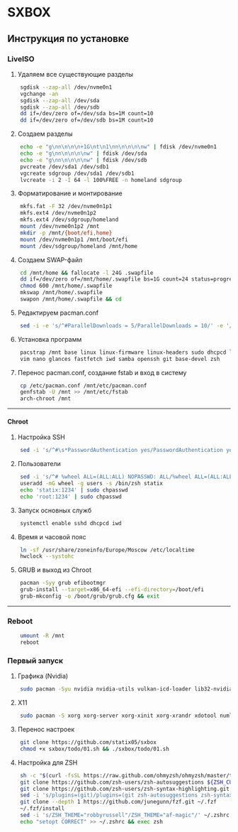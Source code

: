 # SXBOX

## Инструкция по установке
### LiveISO
1. Удаляем все существующие разделы
```bash
    sgdisk --zap-all /dev/nvme0n1
    vgchange -an
    sgdisk --zap-all /dev/sda
    sgdisk --zap-all /dev/sdb
    dd if=/dev/zero of=/dev/sda bs=1M count=10
    dd if=/dev/zero of=/dev/sdb bs=1M count=10
```
2. Создаем разделы
```bash
    echo -e "g\nn\n\n\n+1G\nt\n1\nn\n\n\n\nw" | fdisk /dev/nvme0n1
    echo -e "g\nn\n\n\n\nw" | fdisk /dev/sda
    echo -e "g\nn\n\n\n\nw" | fdisk /dev/sdb
    pvcreate /dev/sda1 /dev/sdb1
    vgcreate sdgroup /dev/sda1 /dev/sdb1
    lvcreate -i 2 -I 64 -l 100%FREE -n homeland sdgroup
```
3. Форматирование и монтирование
```bash
    mkfs.fat -F 32 /dev/nvme0n1p1
    mkfs.ext4 /dev/nvme0n1p2
    mkfs.ext4 /dev/sdgroup/homeland
    mount /dev/nvme0n1p2 /mnt
    mkdir -p /mnt/{boot/efi,home}
    mount /dev/nvme0n1p1 /mnt/boot/efi
    mount /dev/sdgroup/homeland /mnt/home
```
4. Создаем SWAP-файл
```bash
    cd /mnt/home && fallocate -l 24G .swapfile
    dd if=/dev/zero of=/mnt/home/.swapfile bs=1G count=24 status=progress
    chmod 600 /mnt/home/.swapfile
    mkswap /mnt/home/.swapfile
    swapon /mnt/home/.swapfile && cd
```
5. Редактируем pacman.conf
```bash
    sed -i -e 's/^#ParallelDownloads = 5/ParallelDownloads = 10/' -e '/^#\[multilib\]/{N;s/#\[multilib\]\n#/[multilib]\n/}' /etc/pacman.conf
```
6. Установка программ
```bash
    pacstrap /mnt base linux linux-firmware linux-headers sudo dhcpcd lvm2 \
    vim nano glances fastfetch iwd samba openssh git base-devel zsh
```
7. Перенос pacman.conf, создание fstab и вход в систему
```bash
    cp /etc/pacman.conf /mnt/etc/pacman.conf
    genfstab -U /mnt >> /mnt/etc/fstab
    arch-chroot /mnt
```

---

#### Chroot
1. Настройка SSH
```bash
    sed -i 's/^#\s*PasswordAuthentication yes/PasswordAuthentication yes/' /etc/ssh/sshd_config
```
2. Пользователи
```bash
    sed -i 's/^# %wheel ALL=(ALL:ALL) NOPASSWD: ALL/%wheel ALL=(ALL:ALL) NOPASSWD: ALL/' /etc/sudoers
    useradd -mG wheel -g users -s /bin/zsh statix
    echo 'statix:1234' | sudo chpasswd
    echo 'root:1234' | sudo chpasswd
```
3. Запуск основных служб
```bash
    systemctl enable sshd dhcpcd iwd
```
4. Время и часовой пояс
```bash
    ln -sf /usr/share/zoneinfo/Europe/Moscow /etc/localtime
    hwclock --systohc
```
5. GRUB и выход из Chroot
```bash
    pacman -Syy grub efibootmgr
    grub-install --target=x86_64-efi --efi-directory=/boot/efi
    grub-mkconfig -o /boot/grub/grub.cfg && exit
```

---

### Reboot
```bash
    umount -R /mnt
    reboot
```

### Первый запуск
1. Графика (Nvidia)
```bash
    sudo pacman -Syu nvidia nvidia-utils vulkan-icd-loader lib32-nvidia-utils lib32-vulkan-icd-loader opencl-nvidia lib32-opencl-nvidia
```
2. X11
```bash
    sudo pacman -S xorg xorg-server xorg-xinit xorg-xrandr xdotool numlockx
``` 
3. Перенос настроек
```bash
    git clone https://github.com/statix05/sxbox
    chmod +x sxbox/todo/01.sh && ./sxbox/todo/01.sh
```
4. Настройка для ZSH
```bash
    sh -c "$(curl -fsSL https://raw.github.com/ohmyzsh/ohmyzsh/master/tools/install.sh)"
    git clone https://github.com/zsh-users/zsh-autosuggestions ${ZSH_CUSTOM:-~/.oh-my-zsh/custom}/plugins/zsh-autosuggestions
    git clone https://github.com/zsh-users/zsh-syntax-highlighting.git ${ZSH_CUSTOM:-~/.oh-my-zsh/custom}/plugins/zsh-syntax-highlighting
    sed -i 's/plugins=(git)/plugins=(git zsh-autosuggestions zsh-syntax-highlighting)/' ~/.zshrc
    git clone --depth 1 https://github.com/junegunn/fzf.git ~/.fzf
    ~/.fzf/install
    sed -i 's/ZSH_THEME="robbyrussell"/ZSH_THEME="af-magic"/' ~/.zshrc 
    echo "setopt CORRECT" >> ~/.zshrc && exec zsh
```

